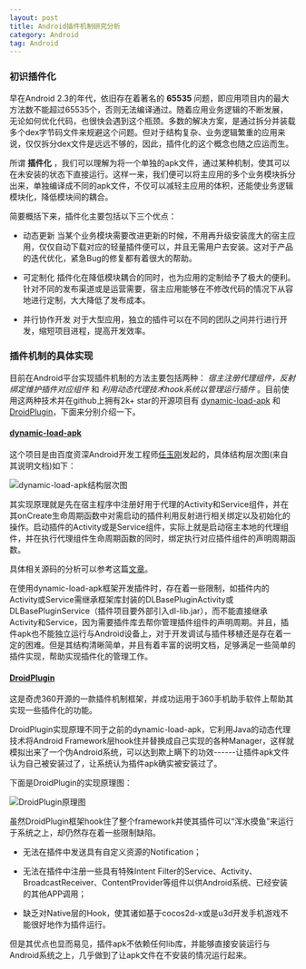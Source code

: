 ```yaml
---
layout: post
title: Android插件机制研究分析
category: Android
tag: Android
---
```


### 初识插件化

早在Android 2.3的年代，依旧存在着著名的 __65535__ 问题，即应用项目内的最大方法数不能超过65535个，否则无法编译通过。随着应用业务逻辑的不断发展，无论如何优化代码，也很快会遇到这个瓶颈。多数的解决方案，是通过拆分并装载多个dex字节码文件来规避这个问题。但对于结构复杂、业务逻辑繁重的应用来说，仅仅拆分dex文件是远远不够的，因此，插件化的这个概念也随之应运而生。

所谓 __插件化__ ，我们可以理解为将一个单独的apk文件，通过某种机制，使其可以在未安装的状态下直接运行。这样一来，我们便可以将主应用的多个业务模块拆分出来，单独编译成不同的apk文件，不仅可以减轻主应用的体积，还能使业务逻辑模块化，降低模块间的耦合。

简要概括下来，插件化主要包括以下三个优点：

 + 动态更新
 	当某个业务模块需要改进更新的时候，不用再升级安装庞大的宿主应用，仅仅自动下载对应的轻量插件便可以，并且无需用户去安装。这对于产品的迭代优化，紧急Bug的修复都有着很大的帮助。

 + 可定制化
 	插件化在降低模块耦合的同时，也为应用的定制给予了极大的便利。针对不同的发布渠道或是运营需要，宿主应用能够在不修改代码的情况下从容地进行定制，大大降低了发布成本。

 + 并行协作开发
 	对于大型应用，独立的插件可以在不同的团队之间并行进行开发，缩短项目进程，提高开发效率。

### 插件机制的具体实现

目前在Android平台实现插件机制的方法主要包括两种： _宿主注册代理组件，反射绑定维护插件对应组件_ 和 _利用动态代理技术hook系统以管理运行插件_ 。目前使用这两种技术并在github上拥有2k+ star的开源项目有 [dynamic-load-apk](https://github.com/singwhatiwanna/dynamic-load-apk) 和 [DroidPlugin](https://github.com/Qihoo360/DroidPlugin)，下面来分别介绍一下。

#### [dynamic-load-apk](https://github.com/singwhatiwanna/dynamic-load-apk)

这个项目是由百度资深Android开发工程师[任玉刚](http://my.csdn.net/singwhatiwanna)发起的，具体结构层次图(来自其说明文档)如下：

![dynamic-load-apk结构层次图](http://7xlmp2.com1.z0.glb.clouddn.com/dl-frame.png)

其实现原理就是先在宿主程序中注册好用于代理的Activity和Service组件，并在其onCreate生命周期函数中对需启动的插件利用反射进行相关绑定以及初始化的操作。启动插件的Activity或是Service组件，实际上就是启动宿主本地的代理组件，并在执行代理组件生命周期函数的同时，绑定执行对应插件组件的声明周期函数。

具体相关源码的分析可以参考这篇[文章](http://a.codekk.com/detail/Android/FFish/DynamicLoadApk%20%E6%BA%90%E7%A0%81%E8%A7%A3%E6%9E%90)。

在使用dynamic-load-apk框架开发插件时，存在着一些限制，如插件内的Activity或Service需继承框架库封装的DLBasePluginActivity或DLBasePluginService（插件项目要外部引入dl-lib.jar），而不能直接继承Activity和Service，因为需要插件库去帮你管理插件组件的声明周期。并且，插件apk也不能独立运行与Android设备上，对于开发调试与插件移植还是存在着一定的困难。但是其结构清晰简单，并且有着丰富的说明文档，足够满足一些简单的插件实现，帮助实现插件化的管理工作。

#### [DroidPlugin](https://github.com/Qihoo360/DroidPlugin)

这是奇虎360开源的一款插件机制框架，并成功运用于360手机助手软件上帮助其实现一些插件化的功能。

DroidPlugin实现原理不同于之前的dynamic-load-apk，它利用Java的动态代理技术将Android Framework层hook住并替换成自己实现的各种Manager，这样就模拟出来了一个伪Android系统，可以达到欺上瞒下的功效------让插件apk文件认为自己被安装过了，让系统认为插件apk确实被安装过了。

下面是DroidPlugin的实现原理图：

![DroidPlugin原理图](http://7xlmp2.com1.z0.glb.clouddn.com/DroidPlugin-frame.png)

虽然DroidPlugin框架hook住了整个framework并使其插件可以“浑水摸鱼”来运行于系统之上，却仍然存在着一些限制缺陷。

 + 无法在插件中发送具有自定义资源的Notification；

 + 无法在插件中注册一些具有特殊Intent Filter的Service、Activity、BroadcastReceiver、ContentProvider等组件以供Android系统、已经安装的其他APP调用；

 + 缺乏对Native层的Hook，使其诸如基于cocos2d-x或是u3d开发手机游戏不能很好地作为插件运行。

但是其优点也显而易见，插件apk不依赖任何lib库，并能够直接安装运行与Android系统之上，几乎做到了让apk文件在不安装的情况运行起来。